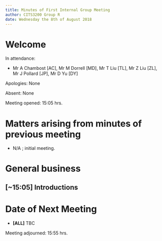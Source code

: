```yaml
---
title: Minutes of First Internal Group Meeting 
author: CITS3200 Group R
date: Wednesday the 8th of August 2018
---
```


# Welcome

In attendance: 

- Mr A Chambost [AC], Mr M Dorrell [MD], Mr T Liu [TL], Mr Z Liu [ZL], Mr J Pollard [JP], Mr D Yu [DY]

Apologies: None

Absent: None

Meeting opened: 15:05 hrs. 

# Matters arising from minutes of previous meeting

- N/A ; initial meeting.

# General business

## [~15:05] Introductions

# Date of Next Meeting
- **[ALL]** TBC

Meeting adjourned: 15:55 hrs. 
